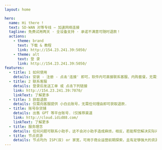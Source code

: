 ```yaml
---
layout: home

hero:
  name: Hi there !
  text: SD-WAN 对等专线 — 加速网络连接
  tagline: 免费试用两天 · 全设备支持 · 承诺不满意可随时退款！
  actions:
    - theme: brand
      text: 下载 & 教程
      link: http://154.23.241.39:5050/
    - theme: alt
      text: 登 录
      link: http://154.23.241.39:5050/
features:
  - title: 1 如何使用
    details: 安装 - 注册 - 点击'连接' 即可，软件内可直接联系客服、内购套餐，无需登录网页端.
  - title: 2 联系客服
    details: 登录后发送工单 或 点击下列链接
    link: http://154.23.241.39:7070/
    linkText: 了解更多
  - title: 3 获取退款
    details: 仅需向客服提供 小白云账号，无需任何理由即可获取退款.
  - title: 账号杂货铺
    details: 出售 GPT 等平台账号.（仅推荐渠道
    link: http://cloud.idid88.com/
    linkText: 了解更多
  - title: 服务理念
    details: 任何问题可联系小助手，这不会对小助手造成麻烦，相反，若能帮您解决实际问题，小助手也会很开心.
  - title: 节点资源
    details: 节点均为 ISP(双) or 家宽，可用于商业运营前期探索，且有足够强大的资源负载体系支撑整体服务. 若有开发需求 或 自有资源需合作，可联系小助手
---
```


<!-- <script type="text/javascript">window.$crisp=[];window.CRISP_WEBSITE_ID="0de87b57-f520-4955-99fd-f9557fc7adc6";(function(){d=document;s=d.createElement("script");s.src="https://client.crisp.chat/l.js";s.async=1;d.getElementsByTagName("head")[0].appendChild(s);})();</script> -->